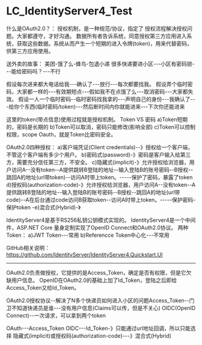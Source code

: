 # LC_IdentityServer4_Test

什么是OAuth2.0？：
授权机制，是一种规范/协议，指定了 授权流程解决授权问题。大家都遵守，才好沟通。
数据所有者告诉系统，同意授权第三方应用进入系统，获取这些数据。系统从而产生一个短期的进入令牌(token)，用来代替密码，供第三方应用使用。

送外卖的故事：
美团-饿了么-蜂鸟-包退小递
很多快递要进小区---小区有密码锁---能给密码吗？---不行

假设每次进来都大电话给我---确认了---放行---每次都要找我。
假设弄个临时密码，大家都一样的---有效期短点---假如我不在点饿了么---取消密码---大家都失效。
假设一人一个临时密码--临时密码找我拿的---声明自己的身份---我确认了---给你个东西(临时密码/token)---然后断时间内你就能进来---下次你还能进来

这里的token(带点信息)使用过程就是授权机制。
Token VS 密码
 a)Token短期的，密码是长期的
 b)Token可以取消，密码只能修改(影响全部)
 c)Token可以控制权限，scope
Oauth，就是Token比密码安全。

OAuth2.0四种授权：
 a)客户端凭证(Client credentials)--》授权给一个客户端，不管这个客户端有多少个用户。
 b)密码式(password)-》密码是客户输入给第三方，需要充分信任第三方，不安全。
 c)隐藏式(implicit)-》允许授权给浏览器，用户访问A--没有token--A提供跳转B登陆的地址--输入登陆B的账号密码--B授权--跳回A的地址(url带token)--访问A时带上token。-----保护了密码，暴露了token
 d)授权码(authorization-code)-》允许授权给浏览器，用户访问A--没有token--A提供跳转B登陆的地址--输入登陆B的账号密码--B授权--跳回A的地址(url带code)--A在后台通过code访问B获取token--访问A时带上token。-----保护密码-保护token
 -e)混合式(Hybrid)-》

IdentityServer4是基于RS256私钥公钥模式实现的。
IdentityServer4是一个中间件，ASP.NET Core 量身定制实现了OpenID Connect和OAuth2.0协议。
两种Token：
 a)JWT Token---常用
 b)Referencce Token中心化---不常用



GitHub相关说明：https://github.com/IdentityServer/IdentityServer4.Quickstart.UI


--------------------------------------------------------
OAuth2.0负责做授权，它提供的是Access_Token，确定是否有权限，但是它欠缺用户信息。
OpenID在OAuth2.0的基础上加了Id_Token，登陆之后即给Access_Token又给Id_Token。

OAuth2.0授权协议--解决了N多个快递员如何进入小区的问题Access_Token--门卫不知道快递员是谁---没有用户信息(Claims可以传，但是不关心)
OIDC(OpenID Connect)--一次请求，可以拿到两个token

OAuth---Access_Token
OIDC---Id_Token-》只能通过url地址回调，所以只能选择 隐藏式(implicit)或授权码(authorization-code)---》混合式(Hybrid)
